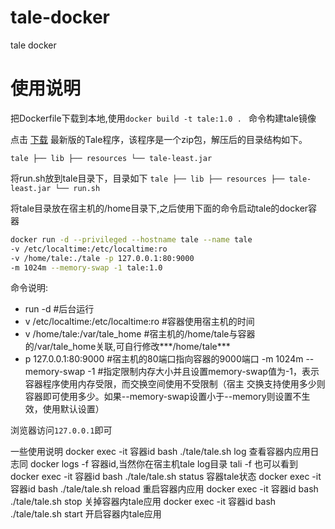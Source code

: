 # tale-docker
tale docker

# 使用说明
把Dockerfile下载到本地,使用`docker build -t tale:1.0 . ` 命令构建tale镜像

<p>点击 <a href="http://static.biezhi.me/tale-least.zip?1231" rel="nofollow">下载</a> 最新版的Tale程序，该程序是一个zip包，解压后的目录结构如下。</p>

`tale
    ├── lib
    ├── resources
    └── tale-least.jar`

将run.sh放到tale目录下，目录如下
`tale
    ├── lib
    ├── resources
    ├── tale-least.jar
    └── run.sh`
    
将tale目录放在宿主机的/home目录下,之后使用下面的命令启动tale的docker容器

``` bash
docker run -d --privileged --hostname tale --name tale 
-v /etc/localtime:/etc/localtime:ro 
-v /home/tale:./tale -p 127.0.0.1:80:9000 
-m 1024m --memory-swap -1 tale:1.0 
```

命令说明:
- run -d                               #后台运行
- v /etc/localtime:/etc/localtime:ro  #容器使用宿主机的时间
- v /home/tale:/var/tale_home         #宿主机的/home/tale与容器的/var/tale_home关联,可自行修改***/home/tale***
- p 127.0.0.1:80:9000                 #宿主机的80端口指向容器的9000端口
-m 1024m --memory-swap -1             #指定限制内存大小并且设置memory-swap值为-1，表示容器程序使用内存受限，而交换空间使用不受限制（宿主                                          交换支持使用多少则容器即可使用多少。如果--memory-swap设置小于--memory则设置不生效，使用默认设置）



浏览器访问`127.0.0.1`即可

一些使用说明
docker exec -it 容器id bash  ./tale/tale.sh log   查看容器内应用日志同 docker logs -f 容器id,当然你在宿主机tale log目录 tali -f 也可以看到
docker exec -it 容器id bash  ./tale/tale.sh status 容器tale状态
docker exec -it 容器id  bash ./tale/tale.sh reload 重启容器内应用
docker exec -it 容器id  bash ./tale/tale.sh stop   关掉容器内tale应用
docker exec -it 容器id  bash ./tale/tale.sh start  开启容器内tale应用
